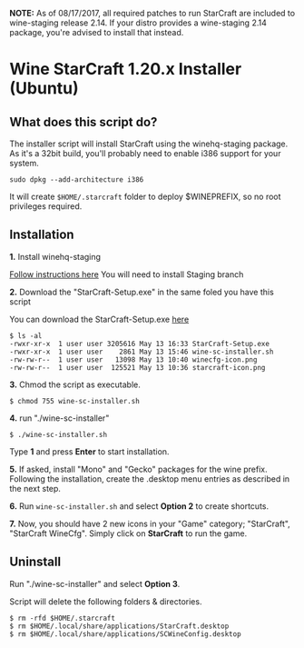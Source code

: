 **NOTE:** As of 08/17/2017, all required patches to run StarCraft are included to wine-staging release 2.14. If your distro provides a wine-staging 2.14 package, you're advised to install that instead. 


Wine StarCraft 1.20.x Installer (Ubuntu)
========================================

## What does this script do?

The installer script will install StarCraft using the winehq-staging package. As it's a 32bit build, you'll probably need to enable i386 support for your system. 

`sudo dpkg --add-architecture i386`


It will create `$HOME/.starcraft` folder to deploy $WINEPREFIX, so no root privileges required.

## Installation
**1.** Install winehq-staging

[Follow instructions here](https://wiki.winehq.org/Ubuntu)
You will need to install Staging branch

**2.** Download the "StarCraft-Setup.exe" in the same foled you have this script

You can download the StarCraft-Setup.exe [here](https://battle.net/download/getInstallerForGame?version=LIVE&gameProgram=STARCRAFT "StarCraft-Setup.exe")

```
$ ls -al
-rwxr-xr-x  1 user user 3205616 May 13 16:33 StarCraft-Setup.exe
-rwxr-xr-x  1 user user    2861 May 13 15:46 wine-sc-installer.sh
-rw-rw-r--  1 user user   13098 May 13 10:40 winecfg-icon.png
-rw-rw-r--  1 user user  125521 May 13 10:36 starcraft-icon.png
```
**3.** Chmod the script as executable.

`$ chmod 755 wine-sc-installer.sh`

**4.** run "./wine-sc-installer"

`$ ./wine-sc-installer.sh`

Type **1** and press **Enter** to start installation. 

**5.** If asked, install "Mono" and "Gecko" packages for the wine prefix. Following the installation, create the .desktop menu entries as described in the next step. 

**6.** Run `wine-sc-installer.sh` and select **Option 2** to create shortcuts.

**7.** Now, you should have 2 new icons in your "Game" category; "StarCraft", "StarCraft WineCfg". Simply click on **StarCraft** to run the game.

## Uninstall

Run "./wine-sc-installer" and select **Option 3**.

Script will delete the following folders & directories.

```
$ rm -rfd $HOME/.starcraft
$ rm $HOME/.local/share/applications/StarCraft.desktop
$ rm $HOME/.local/share/applications/SCWineConfig.desktop
```
